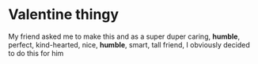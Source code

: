 # Valentine thingy

My friend asked me to make this and as a super duper caring, **humble**, perfect, kind-hearted, nice, **humble**, smart, tall friend, I obviously
decided to do this for him
